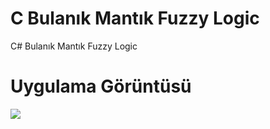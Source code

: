 # C Bulanık Mantık Fuzzy Logic
C# Bulanık Mantık Fuzzy Logic

# Uygulama Görüntüsü
![](https://github.com/eraykisabacak/C-Bulan-k-Mant-k-Fuzzy-Logic/blob/master/fuzzy.jpg)
